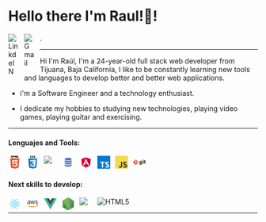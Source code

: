 # Hello there I'm Raul!👋!

<a target="_blank" href="https://www.linkedin.com/in/raul-lopez-087b34202/">
  <img align="left" alt="LinkdeIN" width="22px" style="padding-right:10px"
  src="https://cdn.jsdelivr.net/npm/simple-icons@v3/icons/linkedin.svg" />
</a>

<a target="_blank"  href="mailto:raul.leonardo.lopez96@gmail.com">
  <img align="left" alt="Gmail" width="22px" style="padding-right:10px"
   src="https://cdn.jsdelivr.net/npm/simple-icons@v3/icons/gmail.svg" />
</a>.


----
Hi I'm Raúl, I'm a 24-year-old full stack web developer from Tijuana, Baja California, I like to be constantly learning new tools and languages to develop better and better web applications.

-  i'm a Software Engineer and a technology enthusiast.

- I dedicate my hobbies to studying new technologies, playing video games, playing guitar and exercising.

---
#### Lenguajes and Tools:

<img align="left" style="padding-right:10px" width="26px"
src="https://raw.githubusercontent.com/github/explore/80688e429a7d4ef2fca1e82350fe8e3517d3494d/topics/html/html.png" />

<img align="left" style="padding-right:10px" width="26px"
src="https://raw.githubusercontent.com/github/explore/80688e429a7d4ef2fca1e82350fe8e3517d3494d/topics/css/css.png" />

<img align="left" style="padding-right:10px" width="26px"
src="https://simpleicons.org/icons/csharp.svg"/>

<img align="left" style="padding-right:10px" width="26px"
src="https://raw.githubusercontent.com/github/explore/80688e429a7d4ef2fca1e82350fe8e3517d3494d/topics/sql/sql.png" />

<img align="left" style="padding-right:10px" width="26px"
src="https://raw.githubusercontent.com/github/explore/80688e429a7d4ef2fca1e82350fe8e3517d3494d/topics/angular/angular.png" />

<img align="left" style="padding-right:10px"  width="26px"
src="https://raw.githubusercontent.com/github/explore/80688e429a7d4ef2fca1e82350fe8e3517d3494d/topics/typescript/typescript.png" />

<img align="left" style="padding-right:10px"  width="26px"
src="https://raw.githubusercontent.com/github/explore/80688e429a7d4ef2fca1e82350fe8e3517d3494d/topics/javascript/javascript.png" />

<img aling="left" style="padding-right:10px"  width="26px"
src="https://raw.githubusercontent.com/github/explore/80688e429a7d4ef2fca1e82350fe8e3517d3494d/topics/git/git.png" />

</div>

#### Next skills to develop:

<img align="left" style="padding-right:10px" width="26px"
src="https://raw.githubusercontent.com/github/explore/80688e429a7d4ef2fca1e82350fe8e3517d3494d/topics/react/react.png" />

<img align="left" style="padding-right:10px" width="26px"
src="https://raw.githubusercontent.com/github/explore/80688e429a7d4ef2fca1e82350fe8e3517d3494d/topics/aws/aws.png" />

<img  align="left" style="padding-right:10px"  width="26px"
src="https://raw.githubusercontent.com/github/explore/80688e429a7d4ef2fca1e82350fe8e3517d3494d/topics/vue/vue.png" />


<img align="left" style="padding-right:10px"  width="26px"
src="https://raw.githubusercontent.com/github/explore/80688e429a7d4ef2fca1e82350fe8e3517d3494d/topics/nodejs/nodejs.png" />

<img align="left" style="padding-right:10px"  width="26px"
src="https://simpleicons.org/icons/socket-dot-io.svg" />
</div>

<img aling="left" alt="HTML5" width="26px"
src="https://simpleicons.org/icons/reactivex.svg" />

---
